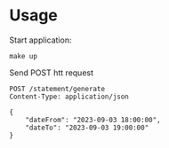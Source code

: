 # Usage

Start application:

```shell
make up
```

Send POST htt request

```http request
POST /statement/generate
Content-Type: application/json

{
    "dateFrom": "2023-09-03 18:00:00",
    "dateTo": "2023-09-03 19:00:00"
}
```
